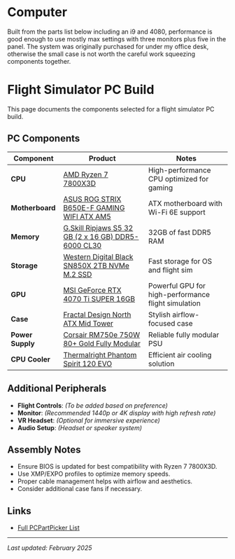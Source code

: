 # Computer

Built from the parts list below including an i9 and 4080, performance is good enough to use mostly max settings with three monitors plus five in the panel.  The system was originally purchased for under my office desk, otherwise the small case is not worth the careful work squeezing components together.

# Flight Simulator PC Build

This page documents the components selected for a flight simulator PC build.

## PC Components

| Component          | Product | Notes |
|-------------------|---------|-------|
| **CPU** | [AMD Ryzen 7 7800X3D](https://pcpartpicker.com/product/MJRFf7/amd-ryzen-7-7800x3d-45-ghz-8-core-processor-100-100000910wof) | High-performance CPU optimized for gaming |
| **Motherboard** | [ASUS ROG STRIX B650E-F GAMING WIFI ATX AM5](https://pcpartpicker.com/product/jKXJ7P/asus-rog-strix-b650e-f-gaming-wifi-atx-am5-motherboard) | ATX motherboard with Wi-Fi 6E support |
| **Memory** | [G.Skill Ripjaws S5 32 GB (2 x 16 GB) DDR5-6000 CL30](https://pcpartpicker.com/product/dqXJ7P/gskill-ripjaws-s5-32-gb-2-x-16-gb-ddr5-6000-cl30-memory-f5-6000j3038f16gx2-rs5k) | 32GB of fast DDR5 RAM |
| **Storage** | [Western Digital Black SN850X 2TB NVMe M.2 SSD](https://pcpartpicker.com/product/gJmFf7/western-digital-black-sn850x-2-tb-m2-2280-nvme-solid-state-drive-wds200t2x0e) | Fast storage for OS and flight sim |
| **GPU** | [MSI GeForce RTX 4070 Ti SUPER 16GB](https://pcpartpicker.com/product/vVy2FT/msi-geforce-rtx-4070-ti-super-16-gb-vennus-3x-oc-video-card-vennus-3x-oc) | Powerful GPU for high-performance flight simulation |
| **Case** | [Fractal Design North ATX Mid Tower](https://pcpartpicker.com/product/XqgFf7/fractal-design-north-atx-mid-tower-case-fd-c-nor1c-03) | Stylish airflow-focused case |
| **Power Supply** | [Corsair RM750e 750W 80+ Gold Fully Modular](https://pcpartpicker.com/product/xFmmP6/corsair-rm750e-750-w-80-gold-certified-fully-modular-atx-power-supply-cp-9020262-na) | Reliable fully modular PSU |
| **CPU Cooler** | [Thermalright Phantom Spirit 120 EVO](https://pcpartpicker.com/product/ff66Mp/thermalright-phantom-spirit-120-evo-6682-cfm-cpu-cooler-phantom-spirit-120-evo) | Efficient air cooling solution |

## Additional Peripherals

- **Flight Controls**: _(To be added based on preference)_
- **Monitor**: _(Recommended 1440p or 4K display with high refresh rate)_
- **VR Headset**: _(Optional for immersive experience)_
- **Audio Setup**: _(Headset or speaker system)_

## Assembly Notes

- Ensure BIOS is updated for best compatibility with Ryzen 7 7800X3D.
- Use XMP/EXPO profiles to optimize memory speeds.
- Proper cable management helps with airflow and aesthetics.
- Consider additional case fans if necessary.

## Links

- [Full PCPartPicker List](https://pcpartpicker.com/list/qsLdJy)

---
_Last updated: February 2025_
